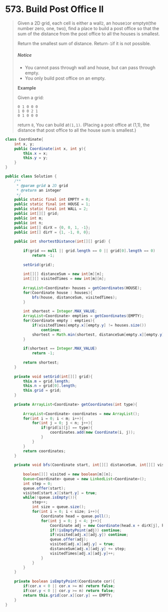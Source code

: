 # 573. Build Post Office II

> Given a 2D grid, each cell is either a wall`2`, an house`1`or empty`0`\(the number zero, one, two\), find a place to build a post office so that the sum of the distance from the post office to all the houses is smallest.
>
> Return the smallest sum of distance. Return`-1`if it is not possible.
>
> ##### Notice
>
> * You cannot pass through wall and house, but can pass through empty.
> * You only build post office on an empty.
>
> **Example**
>
> Given a grid:
>
> ```
> 0 1 0 0 0
> 1 0 0 2 1
> 0 1 0 0 0
>
> ```
>
> return `8`, You can build at`(1,1)`. \(Placing a post office at \(1,1\), the distance that post office to all the house sum is smallest.\)

```java
class Coordinate{
    int x, y;
    public Coordinate(int x, int y){
        this.x = x;
        this.y = y;
    }
}

public class Solution {
    /**
     * @param grid a 2D grid
     * @return an integer
     */
    public static final int EMPTY = 0;
    public static final int HOUSE = 1;
    public static final int WALL = 2;
    public int[][] grid;
    public int m;
    public int n;
    public int[] dirX = {0, 0, 1, -1};
    public int[] dirY = {1, -1, 0, 0};
     
    public int shortestDistance(int[][] grid) {
        
        if(grid == null || grid.length == 0 || grid[0].length == 0)
            return -1;
            
        setGrid(grid);
        
        int[][] distanceSum = new int[m][n];
        int[][] visitedTimes = new int[m][n];
        
        ArrayList<Coordinate> houses = getCoordinates(HOUSE);
        for(Coordinate house : houses){
            bfs(house, distanceSum, visitedTimes);
        }
        
        int shortest = Integer.MAX_VALUE;
        ArrayList<Coordinate> empties = getCoordinates(EMPTY);
        for(Coordinate empty : empties){
            if(visitedTimes[empty.x][empty.y] != houses.size())
                continue;
            shortest = Math.min(shortest, distanceSum[empty.x][empty.y]);
        }
        
        if(shortest == Integer.MAX_VALUE) 
            return -1;
            
        return shortest;
    }
    
    private void setGrid(int[][] grid){
        this.m = grid.length;
        this.n = grid[0].length;
        this.grid = grid;
    }
    
    private ArrayList<Coordinate> getCoordinates(int type){
        
        ArrayList<Coordinate> coordinates = new ArrayList();
        for(int i = 0; i < m; i++){
            for(int j = 0; j < n; j++){
                if(grid[i][j] == type){
                    coordinates.add(new Coordinate(i, j));
                }
            }
        }
        return coordinates;
    }
    
    private void bfs(Coordinate start, int[][] distanceSum, int[][] visitedTimes){
        
        boolean[][] visited = new boolean[m][n];
        Queue<Coordinate> queue = new LinkedList<Coordinate>();
        int step = 0;
        queue.offer(start);
        visited[start.x][start.y] = true;
        while(!queue.isEmpty()){
            step++;
            int size = queue.size();
            for(int i = 0; i < size; i++){
                Coordinate head = queue.poll();
                for(int j = 0; j < 4; j++){
                    Coordinate adj = new Coordinate(head.x + dirX[j], head.y + dirY[j]);
                    if(!isEmptyPoint(adj)) continue;
                    if(visited[adj.x][adj.y]) continue;
                    queue.offer(adj);
                    visited[adj.x][adj.y] = true;
                    distanceSum[adj.x][adj.y] += step;
                    visitedTimes[adj.x][adj.y]++;
                }
            }
        }
    }
    
    private boolean isEmptyPoint(Coordinate cor){
        if(cor.x < 0 || cor.x >= m) return false;
        if(cor.y < 0 || cor.y >= n) return false;
        return this.grid[cor.x][cor.y] == EMPTY;
    }
}
```



